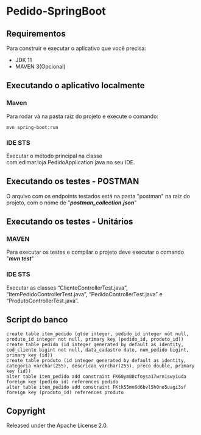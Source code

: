 # Pedido-SpringBoot

## Requirementos

Para construir e executar o aplicativo que você precisa:

- JDK 11
- MAVEN 3(Opcional)

## Executando o aplicativo localmente

### Maven

Para rodar vá na pasta raiz do projeto e execute o comando:

```
mvn spring-boot:run
```

### IDE STS

Executar o método principal na classe com.edimar.loja.PedidoApplication.java no seu IDE.

## Executando os testes - POSTMAN

O arquivo com os endpoints testados está na pasta "postman" na raiz do projeto, com o nome de "***postman_collection.json***"

## Executando os testes - Unitários

### MAVEN

Para executar os testes e compilar o projeto deve executar o comando "***mvn test***"

### IDE STS

Executar as classes “ClienteControllerTest.java”, “ItemPedidoControllerTest.java”, “PedidoControllerTest.java” e “ProdutoControllerTest.java”.
## Script do banco

```
create table item_pedido (qtde integer, pedido_id integer not null, produto_id integer not null, primary key (pedido_id, produto_id))
create table pedido (id integer generated by default as identity, cod_cliente bigint not null, data_cadastro date, num_pedido bigint, primary key (id))
create table produto (id integer generated by default as identity, categoria varchar(255), descricao varchar(255), preco double, primary key (id))
alter table item_pedido add constraint FK60ym08cfoysa17wrn1swyiuda foreign key (pedido_id) references pedido
alter table item_pedido add constraint FKtk55mn6d6bvl5h0no5uagi3sf foreign key (produto_id) references produto
```

## Copyright
Released under the Apache License 2.0.

